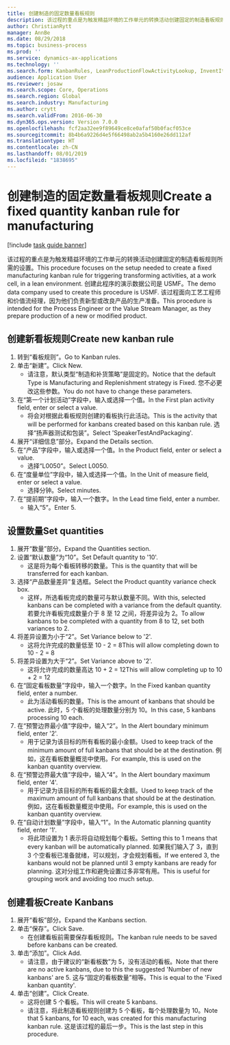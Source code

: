 ```yaml
---
title: 创建制造的固定数量看板规则
description: 该过程的重点是为触发精益环境的工作单元的转换活动创建固定的制造看板规则所需的设置。
author: ChristianRytt
manager: AnnBe
ms.date: 08/29/2018
ms.topic: business-process
ms.prod: ''
ms.service: dynamics-ax-applications
ms.technology: ''
ms.search.form: KanbanRules, LeanProductionFlowActivityLookup, InventItemIdLookupSimple, UnitOfMeasureLookup, KanbanCreate
audience: Application User
ms.reviewer: josaw
ms.search.scope: Core, Operations
ms.search.region: Global
ms.search.industry: Manufacturing
ms.author: crytt
ms.search.validFrom: 2016-06-30
ms.dyn365.ops.version: Version 7.0.0
ms.openlocfilehash: fcf2aa32ee9f89649ce8ce0afaf50b0facf053ce
ms.sourcegitcommit: 8b4b6a9226d4e5f66498ab2a5b4160e26dd112af
ms.translationtype: HT
ms.contentlocale: zh-CN
ms.lasthandoff: 08/01/2019
ms.locfileid: "1838695"
---
```

# <a name="create-a-fixed-quantity-kanban-rule-for-manufacturing"></a><span data-ttu-id="1d740-103">创建制造的固定数量看板规则</span><span class="sxs-lookup"><span data-stu-id="1d740-103">Create a fixed quantity kanban rule for manufacturing</span></span>

[!include [task guide banner](../../includes/task-guide-banner.md)]

<span data-ttu-id="1d740-104">该过程的重点是为触发精益环境的工作单元的转换活动创建固定的制造看板规则所需的设置。</span><span class="sxs-lookup"><span data-stu-id="1d740-104">This procedure focuses on the setup needed to create a fixed manufacturing kanban rule for triggering transforming activities, at a work cell, in a lean environment.</span></span> <span data-ttu-id="1d740-105">创建此程序的演示数据公司是 USMF。</span><span class="sxs-lookup"><span data-stu-id="1d740-105">The demo data company used to create this procedure is USMF.</span></span> <span data-ttu-id="1d740-106">该过程面向工艺工程师和价值流经理，因为他们负责新型或改良产品的生产准备。</span><span class="sxs-lookup"><span data-stu-id="1d740-106">This procedure is intended for the Process Engineer or the Value Stream Manager, as they prepare production of a new or modified product.</span></span>


## <a name="create-new-kanban-rule"></a><span data-ttu-id="1d740-107">创建新看板规则</span><span class="sxs-lookup"><span data-stu-id="1d740-107">Create new kanban rule</span></span>
1. <span data-ttu-id="1d740-108">转到“看板规则”。</span><span class="sxs-lookup"><span data-stu-id="1d740-108">Go to Kanban rules.</span></span>
2. <span data-ttu-id="1d740-109">单击“新建”。</span><span class="sxs-lookup"><span data-stu-id="1d740-109">Click New.</span></span>
    * <span data-ttu-id="1d740-110">请注意，默认类型“制造和补货策略”是固定的。</span><span class="sxs-lookup"><span data-stu-id="1d740-110">Notice that the default Type is Manufacturing and Replenishment strategy is Fixed.</span></span> <span data-ttu-id="1d740-111">您不必更改这些参数。</span><span class="sxs-lookup"><span data-stu-id="1d740-111">You do not have to change these parameters.</span></span>  
3. <span data-ttu-id="1d740-112">在“第一个计划活动”字段中，输入或选择一个值。</span><span class="sxs-lookup"><span data-stu-id="1d740-112">In the First plan activity field, enter or select a value.</span></span>
    * <span data-ttu-id="1d740-113">将会对根据此看板规则创建的看板执行此活动。</span><span class="sxs-lookup"><span data-stu-id="1d740-113">This is the activity that will be performed for kanbans created based on this kanban rule.</span></span>  <span data-ttu-id="1d740-114">选择“扬声器测试和包装”。</span><span class="sxs-lookup"><span data-stu-id="1d740-114">Select 'SpeakerTestAndPackaging'.</span></span>  
4. <span data-ttu-id="1d740-115">展开“详细信息”部分。</span><span class="sxs-lookup"><span data-stu-id="1d740-115">Expand the Details section.</span></span>
5. <span data-ttu-id="1d740-116">在“产品”字段中，输入或选择一个值。</span><span class="sxs-lookup"><span data-stu-id="1d740-116">In the Product field, enter or select a value.</span></span>
    * <span data-ttu-id="1d740-117">选择“L0050”。</span><span class="sxs-lookup"><span data-stu-id="1d740-117">Select L0050.</span></span>  
6. <span data-ttu-id="1d740-118">在“度量单位”字段中，输入或选择一个值。</span><span class="sxs-lookup"><span data-stu-id="1d740-118">In the Unit of measure field, enter or select a value.</span></span>
    * <span data-ttu-id="1d740-119">选择分钟。</span><span class="sxs-lookup"><span data-stu-id="1d740-119">Select minutes.</span></span>  
7. <span data-ttu-id="1d740-120">在“提前期”字段中，输入一个数字。</span><span class="sxs-lookup"><span data-stu-id="1d740-120">In the Lead time field, enter a number.</span></span>
    * <span data-ttu-id="1d740-121">输入“5”。</span><span class="sxs-lookup"><span data-stu-id="1d740-121">Enter 5.</span></span>  

## <a name="set-quantities"></a><span data-ttu-id="1d740-122">设置数量</span><span class="sxs-lookup"><span data-stu-id="1d740-122">Set quantities</span></span>
1. <span data-ttu-id="1d740-123">展开“数量”部分。</span><span class="sxs-lookup"><span data-stu-id="1d740-123">Expand the Quantities section.</span></span>
2. <span data-ttu-id="1d740-124">设置“默认数量”为“10”。</span><span class="sxs-lookup"><span data-stu-id="1d740-124">Set Default quantity to '10'.</span></span>
    * <span data-ttu-id="1d740-125">这是将为每个看板转移的数量。</span><span class="sxs-lookup"><span data-stu-id="1d740-125">This is the quantity that will be transferred for each kanban.</span></span>  
3. <span data-ttu-id="1d740-126">选择“产品数量差异”复选框。</span><span class="sxs-lookup"><span data-stu-id="1d740-126">Select the Product quantity variance check box.</span></span>
    * <span data-ttu-id="1d740-127">这样，所选看板完成的数量可与默认数量不同。</span><span class="sxs-lookup"><span data-stu-id="1d740-127">With this, selected kanbans can be completed with a variance from the default quantity.</span></span>  <span data-ttu-id="1d740-128">若要允许看板完成数量介于 8 至 12 之间，将差异设为 2。</span><span class="sxs-lookup"><span data-stu-id="1d740-128">To allow kanbans to be completed with a quantity from 8 to 12, set both variances to 2.</span></span>  
4. <span data-ttu-id="1d740-129">将差异设置为小于“2”。</span><span class="sxs-lookup"><span data-stu-id="1d740-129">Set Variance below to '2'.</span></span>
    * <span data-ttu-id="1d740-130">这将允许完成的数量低至 10 - 2 = 8</span><span class="sxs-lookup"><span data-stu-id="1d740-130">This will allow completing down to 10 - 2 = 8</span></span>  
5. <span data-ttu-id="1d740-131">将差异设置为大于“2”。</span><span class="sxs-lookup"><span data-stu-id="1d740-131">Set Variance above to '2'.</span></span>
    * <span data-ttu-id="1d740-132">这将允许完成的数量高达 10 + 2 = 12</span><span class="sxs-lookup"><span data-stu-id="1d740-132">This will allow completing up to 10 + 2 = 12</span></span>  
6. <span data-ttu-id="1d740-133">在“固定看板数量”字段中，输入一个数字。</span><span class="sxs-lookup"><span data-stu-id="1d740-133">In the Fixed kanban quantity field, enter a number.</span></span>
    * <span data-ttu-id="1d740-134">此为活动看板的数量。</span><span class="sxs-lookup"><span data-stu-id="1d740-134">This is the amount of kanbans that should be active.</span></span> <span data-ttu-id="1d740-135">此时，5 个看板的处理数量分别为 10。</span><span class="sxs-lookup"><span data-stu-id="1d740-135">In this case, 5 kanbans processing 10 each.</span></span>  
7. <span data-ttu-id="1d740-136">在“预警边界最小值”字段中，输入“2”。</span><span class="sxs-lookup"><span data-stu-id="1d740-136">In the Alert boundary minimum field, enter '2'.</span></span>
    * <span data-ttu-id="1d740-137">用于记录为该目标的所有看板的最小金额。</span><span class="sxs-lookup"><span data-stu-id="1d740-137">Used to keep track of the minimum amount of full kanbans that should be at the destination.</span></span> <span data-ttu-id="1d740-138">例如，这在看板数量概览中使用。</span><span class="sxs-lookup"><span data-stu-id="1d740-138">For example, this is used on the kanban quantity overview.</span></span>  
8. <span data-ttu-id="1d740-139">在“预警边界最大值”字段中，输入“4”。</span><span class="sxs-lookup"><span data-stu-id="1d740-139">In the Alert boundary maximum field, enter '4'.</span></span>
    * <span data-ttu-id="1d740-140">用于记录为该目标的所有看板的最大金额。</span><span class="sxs-lookup"><span data-stu-id="1d740-140">Used to keep track of the maximum amount of full kanbans that should be at the destination.</span></span> <span data-ttu-id="1d740-141">例如，这在看板数量概览中使用。</span><span class="sxs-lookup"><span data-stu-id="1d740-141">For example, this is used on the kanban quantity overview.</span></span>  
9. <span data-ttu-id="1d740-142">在“自动计划数量”字段中，输入“1”。</span><span class="sxs-lookup"><span data-stu-id="1d740-142">In the Automatic planning quantity field, enter '1'.</span></span>
    * <span data-ttu-id="1d740-143">将此项设置为 1 表示将自动规划每个看板。</span><span class="sxs-lookup"><span data-stu-id="1d740-143">Setting this to 1 means that every kanban will be automatically planned.</span></span>   <span data-ttu-id="1d740-144">如果我们输入了 3，直到 3 个空看板已准备就绪，可以规划，才会规划看板。</span><span class="sxs-lookup"><span data-stu-id="1d740-144">If we entered 3, the kanbans would not be planned until 3 empty kanbans are ready for planning.</span></span> <span data-ttu-id="1d740-145">这对分组工作和避免设置过多非常有用。</span><span class="sxs-lookup"><span data-stu-id="1d740-145">This is useful for grouping work and avoiding too much setup.</span></span>  

## <a name="create-kanbans"></a><span data-ttu-id="1d740-146">创建看板</span><span class="sxs-lookup"><span data-stu-id="1d740-146">Create Kanbans</span></span>
1. <span data-ttu-id="1d740-147">展开“看板”部分。</span><span class="sxs-lookup"><span data-stu-id="1d740-147">Expand the Kanbans section.</span></span>
2. <span data-ttu-id="1d740-148">单击“保存”。</span><span class="sxs-lookup"><span data-stu-id="1d740-148">Click Save.</span></span>
    * <span data-ttu-id="1d740-149">在创建看板前需要保存看板规则。</span><span class="sxs-lookup"><span data-stu-id="1d740-149">The kanban rule needs to be saved before kanbans can be created.</span></span>  
3. <span data-ttu-id="1d740-150">单击“添加”。</span><span class="sxs-lookup"><span data-stu-id="1d740-150">Click Add.</span></span>
    * <span data-ttu-id="1d740-151">请注意，由于建议的“新看板数”为 5，没有活动的看板。</span><span class="sxs-lookup"><span data-stu-id="1d740-151">Note that there are no active kanbans, due to this the suggested 'Number of new kanbans' are 5.</span></span> <span data-ttu-id="1d740-152">这与“固定的看板数量”相等。</span><span class="sxs-lookup"><span data-stu-id="1d740-152">This is equal to the 'Fixed kanban quantity'.</span></span>  
4. <span data-ttu-id="1d740-153">单击“创建”。</span><span class="sxs-lookup"><span data-stu-id="1d740-153">Click Create.</span></span>
    * <span data-ttu-id="1d740-154">这将创建 5 个看板。</span><span class="sxs-lookup"><span data-stu-id="1d740-154">This will create 5 kanbans.</span></span>  
    * <span data-ttu-id="1d740-155">请注意，将此制造看板规则创建为 5 个看板，每个处理数量为 10。</span><span class="sxs-lookup"><span data-stu-id="1d740-155">Note that 5 kanbans, for 10 each, was created for this manufacturing kanban rule.</span></span> <span data-ttu-id="1d740-156">这是该过程的最后一步。</span><span class="sxs-lookup"><span data-stu-id="1d740-156">This is the last step in this procedure.</span></span>  

